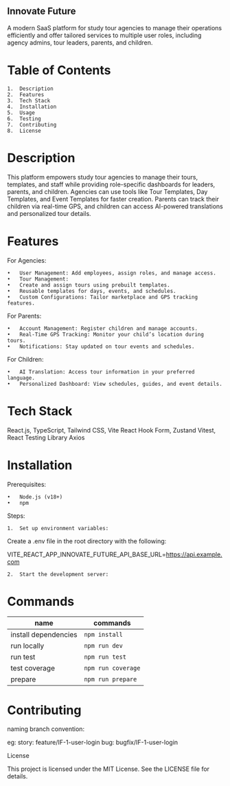 ## Innovate Future

A modern SaaS platform for study tour agencies to manage their operations efficiently and offer tailored services to multiple user roles, including agency admins, tour leaders, parents, and children.

# Table of Contents

    1.	Description
    2.	Features
    3.	Tech Stack
    4.	Installation
    5.	Usage
    6.	Testing
    7.	Contributing
    8.	License

# Description

This platform empowers study tour agencies to manage their tours, templates, and staff while providing role-specific dashboards for leaders, parents, and children. Agencies can use tools like Tour Templates, Day Templates, and Event Templates for faster creation. Parents can track their children via real-time GPS, and children can access AI-powered translations and personalized tour details.

# Features

For Agencies:

    •	User Management: Add employees, assign roles, and manage access.
    •	Tour Management:
    •	Create and assign tours using prebuilt templates.
    •	Reusable templates for days, events, and schedules.
    •	Custom Configurations: Tailor marketplace and GPS tracking features.

For Parents:

    •	Account Management: Register children and manage accounts.
    •	Real-Time GPS Tracking: Monitor your child’s location during tours.
    •	Notifications: Stay updated on tour events and schedules.

For Children:

    •	AI Translation: Access tour information in your preferred language.
    •	Personalized Dashboard: View schedules, guides, and event details.

# Tech Stack

React.js, TypeScript, Tailwind CSS, Vite
React Hook Form, Zustand
Vitest, React Testing Library
Axios

# Installation

Prerequisites:

    •	Node.js (v18+)
    •	npm

Steps:

    1.	Set up environment variables:

Create a .env file in the root directory with the following:

VITE_REACT_APP_INNOVATE_FUTURE_API_BASE_URL=https://api.example.com

    2.	Start the development server:

# Commands

| name                 | commands           |
| -------------------- | ------------------ |
| install dependencies | `npm install`      |
| run locally          | `npm run dev`      |
| run test             | `npm run test`     |
| test coverage        | `npm run coverage` |
| prepare              | `npm run prepare`  |

# Contributing

naming branch convention:

eg: 
story: feature/IF-1-user-login
bug: bugfix/IF-1-user-login

License

This project is licensed under the MIT License. See the LICENSE file for details.
